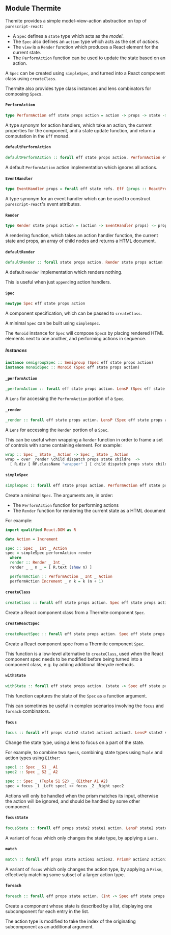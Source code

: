 ## Module Thermite

Themite provides a simple model-view-action abstraction on top of `purescript-react`:

- A `Spec` defines a `state` type which acts as the _model_.
- The `Spec` also defines an `action` type which acts as the set of _actions_.
- The `view` is a `Render` function which produces a React element for the current state.
- The `PerformAction` function can be used to update the state based on an action.

A `Spec` can be created using `simpleSpec`, and turned into a React component class using
`createClass`.

Thermite also provides type class instances and lens combinators for composing `Spec`s.

#### `PerformAction`

``` purescript
type PerformAction eff state props action = action -> props -> state -> (state -> Eff eff Unit) -> Eff eff Unit
```

A type synonym for action handlers, which take an action, the current properties
for the component, and a state update function, and return a computation in the `Eff` monad.

#### `defaultPerformAction`

``` purescript
defaultPerformAction :: forall eff state props action. PerformAction eff state props action
```

A default `PerformAction` action implementation which ignores all actions.

#### `EventHandler`

``` purescript
type EventHandler props = forall eff state refs. Eff (props :: ReactProps props, state :: ReactState ReadWrite state, refs :: ReactRefs refs | eff) Unit
```

A type synonym for an event handler which can be used to construct
`purescript-react`'s event attributes.

#### `Render`

``` purescript
type Render state props action = (action -> EventHandler props) -> props -> state -> Array ReactElement -> Array ReactElement
```

A rendering function, which takes an action handler function, the current state and
props, an array of child nodes and returns a HTML document.

#### `defaultRender`

``` purescript
defaultRender :: forall state props action. Render state props action
```

A default `Render` implementation which renders nothing.

This is useful when just `append`ing action handlers.

#### `Spec`

``` purescript
newtype Spec eff state props action
```

A component specification, which can be passed to `createClass`.

A minimal `Spec` can be built using `simpleSpec`.

The `Monoid` instance for `Spec` will compose `Spec`s by placing rendered
HTML elements next to one another, and performing actions in sequence.

##### Instances
``` purescript
instance semigroupSpec :: Semigroup (Spec eff state props action)
instance monoidSpec :: Monoid (Spec eff state props action)
```

#### `_performAction`

``` purescript
_performAction :: forall eff state props action. LensP (Spec eff state props action) (PerformAction eff state props action)
```

A `Lens` for accessing the `PerformAction` portion of a `Spec`.

#### `_render`

``` purescript
_render :: forall eff state props action. LensP (Spec eff state props action) (Render state props action)
```

A `Lens` for accessing the `Render` portion of a `Spec`.

This can be useful when wrapping a `Render` function in order to frame a
set of controls with some containing element. For example:

```purescript
wrap :: Spec _ State _ Action -> Spec _ State _ Action
wrap = over _render \child dispatch props state childre  ->
  [ R.div [ RP.className "wrapper" ] [ child dispatch props state children ] ]
```

#### `simpleSpec`

``` purescript
simpleSpec :: forall eff state props action. PerformAction eff state props action -> Render state props action -> Spec eff state props action
```

Create a minimal `Spec`. The arguments are, in order:

- The `PerformAction` function for performing actions
- The `Render` function for rendering the current state as a HTML document

For example:

```purescript
import qualified React.DOM as R

data Action = Increment

spec :: Spec _ Int _ Action
spec = simpleSpec performAction render
  where
  render :: Render _ Int _
  render _ _ n _ = [ R.text (show n) ]

  performAction :: PerformAction _ Int _ Action
  performAction Increment _ n k = k (n + 1)
```

#### `createClass`

``` purescript
createClass :: forall eff state props action. Spec eff state props action -> state -> ReactClass props
```

Create a React component class from a Thermite component `Spec`.

#### `createReactSpec`

``` purescript
createReactSpec :: forall eff state props action. Spec eff state props action -> state -> { spec :: ReactSpec props state eff, dispatcher :: ReactThis props state -> action -> EventHandler props }
```

Create a React component spec from a Thermite component `Spec`.

This function is a low-level alternative to `createClass`, used when the React
component spec needs to be modified before being turned into a component class,
e.g. by adding additional lifecycle methods.

#### `withState`

``` purescript
withState :: forall eff state props action. (state -> Spec eff state props action) -> Spec eff state props action
```

This function captures the state of the `Spec` as a function argument.

This can sometimes be useful in complex scenarios involving the `focus` and
`foreach` combinators.

#### `focus`

``` purescript
focus :: forall eff props state2 state1 action1 action2. LensP state2 state1 -> PrismP action2 action1 -> Spec eff state1 props action1 -> Spec eff state2 props action2
```

Change the state type, using a lens to focus on a part of the state.

For example, to combine two `Spec`s, combining state types using `Tuple`
and action types using `Either`:

```purescript
spec1 :: Spec _ S1 _ A1
spec2 :: Spec _ S2 _ A2

spec :: Spec _ (Tuple S1 S2) _ (Either A1 A2)
spec = focus _1 _Left spec1 <> focus _2 _Right spec2
```

Actions will only be handled when the prism matches its input, otherwise
the action will be ignored, and should be handled by some other component.

#### `focusState`

``` purescript
focusState :: forall eff props state2 state1 action. LensP state2 state1 -> Spec eff state1 props action -> Spec eff state2 props action
```

A variant of `focus` which only changes the state type, by applying a `Lens`.

#### `match`

``` purescript
match :: forall eff props state action1 action2. PrismP action2 action1 -> Spec eff state props action1 -> Spec eff state props action2
```

A variant of `focus` which only changes the action type, by applying a `Prism`,
effectively matching some subset of a larger action type.

#### `foreach`

``` purescript
foreach :: forall eff props state action. (Int -> Spec eff state props action) -> Spec eff (List state) props (Tuple Int action)
```

Create a component whose state is described by a list, displaying one subcomponent
for each entry in the list.

The action type is modified to take the index of the originating subcomponent as an
additional argument.


